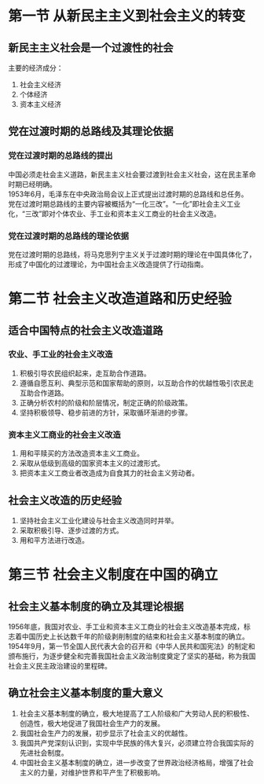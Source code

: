 # 第一节 从新民主主义到社会主义的转变

## 新民主主义社会是一个过渡性的社会
主要的经济成分：
1. 社会主义经济
2. 个体经济
3. 资本主义经济

## 党在过渡时期的总路线及其理论依据

### 党在过渡时期的总路线的提出
中国必须走社会主义道路，新民主主义社会要过渡到社会主义社会，这在民主革命时期已经明确。  
1953年6月，毛泽东在中央政治局会议上正式提出过渡时期的总路线和总任务。  
党在过渡时期总路线的主要内容被概括为“一化三改”。“一化”即社会主义工业化，“三改”即对个体农业、手工业和资本主义工商业的社会主义改造。

### 党在过渡时期的总路线的理论依据
党在过渡时期的总路线，将马克思列宁主义关于过渡时期的理论在中国具体化了，形成了中国化的过渡理论，为中国社会主义改造提供了行动指南。

# 第二节 社会主义改造道路和历史经验

## 适合中国特点的社会主义改造道路

### 农业、手工业的社会主义改造
1. 积极引导农民组织起来，走互助合作道路。
2. 遵循自愿互利、典型示范和国家帮助的原则，以互助合作的优越性吸引农民走互助合作道路。
3. 正确分析农村的阶级和阶层情况，制定正确的阶级政策。
4. 坚持积极领导、稳步前进的方针，采取循环渐进的步骤。

### 资本主义工商业的社会主义改造
1. 用和平赎买的方法改造资本主义工商业。
2. 采取从低级到高级的国家资本主义的过渡形式。
3. 把资本主义工商业者改造成为自食其力的社会主义劳动者。

## 社会主义改造的历史经验
1. 坚持社会主义工业化建设与社会主义改造同时并举。
2. 采取积极引导、逐步过渡的方式。
3. 用和平方法进行改造。

# 第三节 社会主义制度在中国的确立

## 社会主义基本制度的确立及其理论根据
1956年底，我国对农业、手工业和资本主义工商业的社会主义改造基本完成，标志着中国历史上长达数千年的阶级剥削制度的结束和社会主义基本制度的确立。  
1954年9月，第一节全国人民代表大会的召开和《中华人民共和国宪法》的制定和颁布施行，为逐步健全和完善我国社会主义政治制度奠定了坚实的基础，称为我国社会主义民主政治建设的里程碑。

## 确立社会主义基本制度的重大意义
1. 社会主义基本制度的确立，极大地提高了工人阶级和广大劳动人民的积极性、创造性，极大地促进了我国社会生产力的发展。
2. 我国社会生产力的发展，初步显示了社会主义的优越性。
3. 我国共产党深刻认识到，实现中华民族的伟大复兴，必须建立符合我国实际的先进社会制度。
4. 中国社会主义基本制度的确立，进一步改变了世界政治经济格局，增强了社会主义的力量，对维护世界和平产生了积极影响。